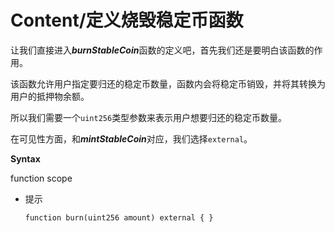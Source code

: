 # Content/定义烧毁稳定币函数

让我们直接进入***burnStableCoin***函数的定义吧，首先我们还是要明白该函数的作用。

该函数允许用户指定要归还的稳定币数量，函数内会将稳定币销毁，并将其转换为用户的抵押物余额。

所以我们需要一个`uint256`类型参数来表示用户想要归还的稳定币数量。

在可见性方面，和***mintStableCoin***对应，我们选择`external`。

**Syntax**

function scope

- 提示
    
    ```solidity
    function burn(uint256 amount) external { }
    ```
    
